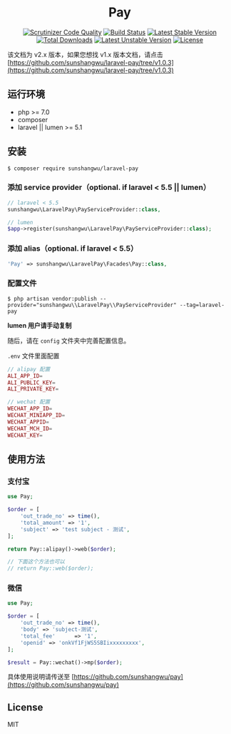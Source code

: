 <h1 align="center">Pay</h1>

<p align="center">
<a href="https://scrutinizer-ci.com/g/sunshangwu/laravel-pay/?branch=master"><img src="https://scrutinizer-ci.com/g/sunshangwu/laravel-pay/badges/quality-score.png?b=master" alt="Scrutinizer Code Quality"></a>
<a href="https://scrutinizer-ci.com/g/sunshangwu/laravel-pay/build-status/master"><img src="https://scrutinizer-ci.com/g/sunshangwu/laravel-pay/badges/build.png?b=master" alt="Build Status"></a>
<a href="https://packagist.org/packages/sunshangwu/laravel-pay"><img src="https://poser.pugx.org/sunshangwu/laravel-pay/v/stable" alt="Latest Stable Version"></a>
<a href="https://packagist.org/packages/sunshangwu/laravel-pay"><img src="https://poser.pugx.org/sunshangwu/laravel-pay/downloads" alt="Total Downloads"></a>
<a href="https://packagist.org/packages/sunshangwu/laravel-pay"><img src="https://poser.pugx.org/sunshangwu/laravel-pay/v/unstable" alt="Latest Unstable Version"></a>
<a href="https://packagist.org/packages/sunshangwu/laravel-pay"><img src="https://poser.pugx.org/sunshangwu/laravel-pay/license" alt="License"></a>
</p>

该文档为 v2.x 版本，如果您想找 v1.x 版本文档，请点击[https://github.com/sunshangwu/laravel-pay/tree/v1.0.3](https://github.com/sunshangwu/laravel-pay/tree/v1.0.3)

## 运行环境

- php >= 7.0
- composer
- laravel || lumen >= 5.1

## 安装

```Shell
$ composer require sunshangwu/laravel-pay
```

### 添加 service provider（optional. if laravel < 5.5 || lumen）

```PHP
// laravel < 5.5
sunshangwu\LaravelPay\PayServiceProvider::class,

// lumen
$app->register(sunshangwu\LaravelPay\PayServiceProvider::class);
```

### 添加 alias（optional. if laravel < 5.5）

```PHP
'Pay' => sunshangwu\LaravelPay\Facades\Pay::class,
```

### 配置文件

```Shell
$ php artisan vendor:publish --provider="sunshangwu\\LaravelPay\\PayServiceProvider" --tag=laravel-pay
```

**lumen 用户请手动复制**

随后，请在 `config` 文件夹中完善配置信息。

`.env` 文件里面配置

```PHP
// alipay 配置
ALI_APP_ID=
ALI_PUBLIC_KEY=
ALI_PRIVATE_KEY=

// wechat 配置
WECHAT_APP_ID=
WECHAT_MINIAPP_ID=
WECHAT_APPID=
WECHAT_MCH_ID=
WECHAT_KEY=
```

## 使用方法

### 支付宝

```PHP
use Pay;

$order = [
    'out_trade_no' => time(),
    'total_amount' => '1',
    'subject' => 'test subject - 测试',
];

return Pay::alipay()->web($order);

// 下面这个方法也可以
// return Pay::web($order);
```

### 微信

```PHP
use Pay;

$order = [
    'out_trade_no' => time(),
    'body' => 'subject-测试',
    'total_fee'      => '1',
    'openid' => 'onkVf1FjWS5SBIixxxxxxxxx',
];

$result = Pay::wechat()->mp($order);

```

具体使用说明请传送至 [https://github.com/sunshangwu/pay](https://github.com/sunshangwu/pay)

## License

MIT